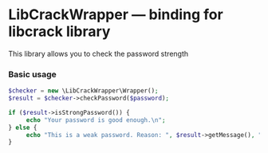 # LibCrackWrapper — binding for libcrack library
This library allows you to check the password strength

### Basic usage

```php
$checker = new \LibCrackWrapper\Wrapper();
$result = $checker->checkPassword($password);

if ($result->isStrongPassword()) {
     echo "Your password is good enough.\n";
} else {
     echo "This is a weak password. Reason: ", $result->getMessage(), "\n";
}
```
